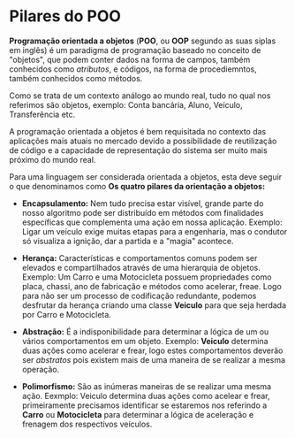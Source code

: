 # Pilares do POO

**Programação orientada a objetos** (**POO**, ou **OOP** segundo as suas siplas em inglês) é um paradigma de programação baseado no conceito de "objetos", que podem conter dados na forma de campos, também conhecidos como *atributos*, e códigos, na forma de procediemntos, também conhecidos como métodos.

Como se trata de um contexto análogo ao mundo real, tudo no qual nos referimos são objetos, exemplo: Conta bancária, Aluno, Veículo, Transferência etc.

A programação orientada a objetos é bem requisitada no contexto das aplicações mais atuais no mercado devido a possibilidade de reutilização de código e a capacidade de representação do sistema ser muito mais próximo do mundo real.

Para uma linguagem ser considerada orientada a objetos, esta deve seguir o que denominamos como **Os quatro pilares da orientação a objetos:**

- **Encapsulamento:** Nem tudo precisa estar visível, grande parte do nosso algoritmo pode ser distribuído em métodos com finalidades específicas que complementa uma ação em nossa aplicação.
Exemplo: Ligar um veículo exige muitas etapas para a engenharia, mas o condutor só visualiza a ignição, dar a partida e a "magia" acontece.

- **Herança:** Características e comportamentos comuns podem ser elevados e compartilhados através de uma hierarquia de objetos.
Exemplo: Um Carro e uma Motocicleta possuem propriedades como placa, chassi, ano de fabricação e métodos como acelerar, freae. Logo para não ser um processo de codificação redundante, podemos desfrutar da herança criando uma classe **Veiculo** para que seja herdada por Carro e Motocicleta.

- **Abstração:** É a indisponibilidade para determinar a lógica de um ou vários comportamentos em um objeto.
Exemplo: **Veiculo** determina duas ações como acelerar e frear, logo estes comportamentos deverão ser *abstratos* pois existem mais de uma maneira de se realizar a mesma operação.

- **Polimorfismo:** São as inúmeras maneiras de se realizar uma mesma ação.
Eexmplo: Veiculo determina duas ações como acelear e frear, primeiramente precisamos identificar se estaremos nos referindo a **Carro** ou **Motocicleta** para determinar a lógica de aceleração e frenagem dos respectivos veículos.
